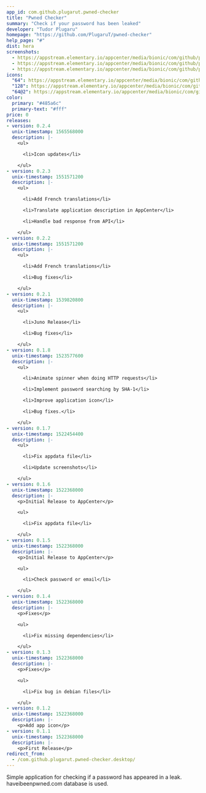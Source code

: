 ```yaml
---
app_id: com.github.plugarut.pwned-checker
title: "Pwned Checker"
summary: "Check if your password has been leaked"
developer: "Tudor Plugaru"
homepage: "https://github.com/PlugaruT/pwned-checker"
help_page: "#"
dist: hera
screenshots:
  - https://appstream.elementary.io/appcenter/media/bionic/com/github/plugarut.pwned-checker/F7C9EC1B38A66BEB0535955B0E51210D/screenshots/image-1_orig.png
  - https://appstream.elementary.io/appcenter/media/bionic/com/github/plugarut.pwned-checker/F7C9EC1B38A66BEB0535955B0E51210D/screenshots/image-2_orig.png
  - https://appstream.elementary.io/appcenter/media/bionic/com/github/plugarut.pwned-checker/F7C9EC1B38A66BEB0535955B0E51210D/screenshots/image-3_orig.png
icons:
  "64": https://appstream.elementary.io/appcenter/media/bionic/com/github/plugarut.pwned-checker/F7C9EC1B38A66BEB0535955B0E51210D/icons/64x64/com.github.plugarut.pwned-checker_com.github.plugarut.pwned-checker.png
  "128": https://appstream.elementary.io/appcenter/media/bionic/com/github/plugarut.pwned-checker/F7C9EC1B38A66BEB0535955B0E51210D/icons/128x128/com.github.plugarut.pwned-checker_com.github.plugarut.pwned-checker.png
  "64@2": https://appstream.elementary.io/appcenter/media/bionic/com/github/plugarut.pwned-checker/F7C9EC1B38A66BEB0535955B0E51210D/icons/64x64@2/com.github.plugarut.pwned-checker_com.github.plugarut.pwned-checker.png
color:
  primary: "#485a6c"
  primary-text: "#fff"
price: 0
releases:
- version: 0.2.4
  unix-timestamp: 1565568000
  description: |-
    <ul>

      <li>Icon updates</li>

    </ul>
- version: 0.2.3
  unix-timestamp: 1551571200
  description: |-
    <ul>

      <li>Add French translations</li>

      <li>Translate application description in AppCenter</li>

      <li>Handle bad response from API</li>

    </ul>
- version: 0.2.2
  unix-timestamp: 1551571200
  description: |-
    <ul>

      <li>Add French translations</li>

      <li>Bug fixes</li>

    </ul>
- version: 0.2.1
  unix-timestamp: 1539820800
  description: |-
    <ul>

      <li>Juno Release</li>

      <li>Bug fixes</li>

    </ul>
- version: 0.1.8
  unix-timestamp: 1523577600
  description: |-
    <ul>

      <li>Animate spinner when doing HTTP requests</li>

      <li>Implement password searching by SHA-1</li>

      <li>Improve application icon</li>

      <li>Bug fixes.</li>

    </ul>
- version: 0.1.7
  unix-timestamp: 1522454400
  description: |-
    <ul>

      <li>Fix appdata file</li>

      <li>Update screenshots</li>

    </ul>
- version: 0.1.6
  unix-timestamp: 1522368000
  description: |-
    <p>Initial Release to AppCenter</p>

    <ul>

      <li>Fix appdata file</li>

    </ul>
- version: 0.1.5
  unix-timestamp: 1522368000
  description: |-
    <p>Initial Release to AppCenter</p>

    <ul>

      <li>Check password or email</li>

    </ul>
- version: 0.1.4
  unix-timestamp: 1522368000
  description: |-
    <p>Fixes</p>

    <ul>

      <li>Fix missing dependencies</li>

    </ul>
- version: 0.1.3
  unix-timestamp: 1522368000
  description: |-
    <p>Fixes</p>

    <ul>

      <li>Fix bug in debian files</li>

    </ul>
- version: 0.1.2
  unix-timestamp: 1522368000
  description: |-
    <p>Add app icon</p>
- version: 0.1.1
  unix-timestamp: 1522368000
  description: |-
    <p>First Release</p>
redirect_from:
  - /com.github.plugarut.pwned-checker.desktop/
---
```


<p>Simple application for checking if a password has appeared in a leak. haveibeenpwned.com database is used.</p>